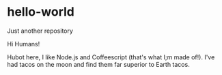# hello-world
Just another repository

Hi Humans!

Hubot here, I like Node.js and Coffeescript (that's what I;m made of!).
I've had tacos on the moon and find them far superior to Earth tacos.
